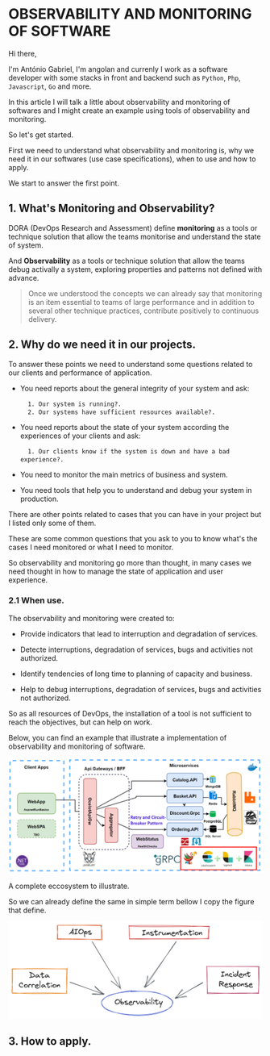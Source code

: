 # OBSERVABILITY AND MONITORING OF SOFTWARE

Hi there,<br>

I'm António Gabriel, I'm angolan and currenly I work as a software developer with some stacks in front and backend such as `Python`, `Php`, `Javascript`, `Go` and more.

In this article I will talk a little about observability and monitoring of softwares and I might create an example using tools of observability and monitoring.

So let's get started.

First we need to understand what observability and monitoring is, why we need it in our softwares (use case specifications), when to use and how to apply.

We start to answer the first point.

## 1. What's Monitoring and Observability?

DORA (DevOps Research and Assessment) define **monitoring** as a tools or technique solution that allow the teams monitorise and understand the state of system.

And **Observability** as a tools or technique solution that allow the teams debug activally a system, exploring properties and patterns not defined with advance.

> Once we understood the concepts we can already say that monitoring is an item essential to teams of large performance and in addition to several other technique practices, contribute positively to continuous delivery.

## 2. Why do we need it in our projects.

To answer these points we need to understand some questions related to our clients and performance of application.

- You need reports about the general integrity of your system and ask: <br>
 
        1. Our system is running?.
        2. Our systems have sufficient resources available?. 

- You need reports about the state of your system according the experiences of your clients and ask: <br>

        1. Our clients know if the system is down and have a bad experience?.

- You need to monitor the main metrics of business and system.
- You need tools that help you to understand and debug your system in production.

There are other points related to cases that you can have in your project but I listed only some of them.

These are some common questions that you ask to you to know what's the cases I need monitored or what I need to monitor.

So observability and monitoring go more than thought, in many cases we need thought in how to manage the state of application and user experience.

### 2.1 When use.

The observability and monitoring were created to:

- Provide indicators that lead to interruption and degradation of services.

- Detecte interruptions, degradation of services, bugs and activities not authorized.

- Identify tendencies of long time to planning of capacity and business.

- Help to debug interruptions, degradation of services, bugs and activities not authorized.

So as all resources of DevOps, the installation of a tool is not sufficient to reach the objectives, but can help on work.

Below, you can find an example that illustrate a implementation of observability and monitoring of software.

<img src="assets/fig1.png" alt="observability and monitoring image">

A complete eccosystem to illustrate.

So we can already define the same in simple term bellow I copy the figure that define.

<img src="assets/fig2.png" alt="observability and monitoring image">

## 3. How to apply.

